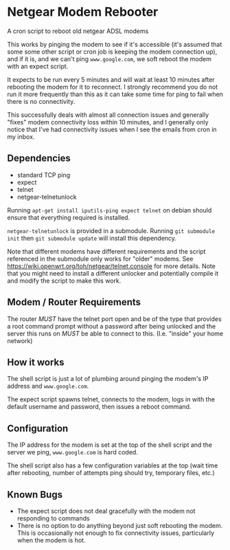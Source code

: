 # Netgear Modem Rebooter

A cron script to reboot old netgear ADSL modems

This works by pinging the modem to see if it's accessible (it's assumed that some some other script or cron job is keeping the modem connection up), and if it is, and we can't ping `www.google.com`, we soft reboot the modem with an expect script.

It expects to be run every 5 minutes and will wait at least 10 minutes after rebooting the modem for it to reconnect. I strongly recommend you do not run it more frequently than this as it can take some time for ping to fail when there is no connectivity.

This successfully deals with almost all connection issues and generally "fixes" modem connectivity loss within 10 minutes, and I generally only notice that I've had connectivity issues when I see the emails from cron in my inbox.

## Dependencies
* standard TCP ping
* expect
* telnet
* netgear-telnetunlock

Running
`apt-get install iputils-ping expect telnet`
on debian should ensure that everything required is installed.

`netgear-telnetunlock` is provided in a submodule. Running
`git submodule init`
then
`git submodule update`
will install this dependency.

Note that different modems have different requirements and the script referenced in the submodule only works for "older" modems. See https://wiki.openwrt.org/toh/netgear/telnet.console for more details. Note that you might need to install a different unlocker and potentially compile it and modify the script to make this work.

## Modem / Router Requirements

The router _MUST_ have the telnet port open and be of the type that provides a root command prompt without a password after being unlocked and the server this runs on _MUST_ be able to connect to this. (I.e. "inside" your home network)

## How it works

The shell script is just a lot of plumbing around pinging the modem's IP address and `www.google.com`.

The expect script spawns telnet, connects to the modem, logs in with the default username and password, then issues a reboot command.

## Configuration

The IP address for the modem is set at the top of the shell script and the server we ping, `www.google.com` is hard coded.

The shell script also has a few configuration variables at the top (wait time after rebooting, number of attempts ping should try, temporary files, etc.)

## Known Bugs

* The expect script does not deal gracefully with the modem not responding to commands
* There is no option to do anything beyond just soft rebooting the modem. This is occasionally not enough to fix connectivity issues, particularly when the modem is hot.
